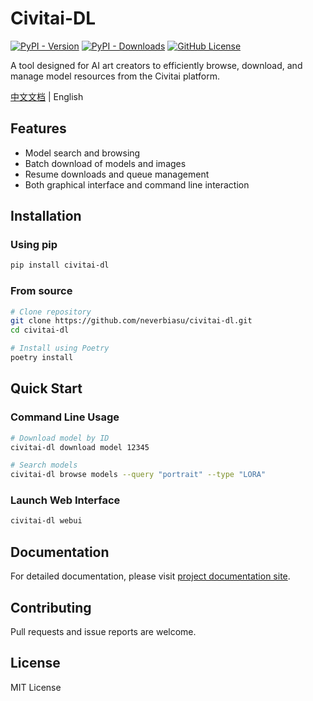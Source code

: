 # Civitai-DL

[![PyPI - Version](https://img.shields.io/pypi/v/civitai-dl.svg)](https://pypi.org/project/civitai-dl/)
[![PyPI - Downloads](https://img.shields.io/pypi/dm/civitai-dl.svg)](https://pypi.org/project/civitai-dl/)
[![GitHub License](https://img.shields.io/github/license/neverbiasu/civitai-dl.svg)](https://github.com/neverbiasu/civitai-dl/blob/main/LICENSE)

A tool designed for AI art creators to efficiently browse, download, and manage model resources from the Civitai platform.

[中文文档](README_CN.md) | English

## Features

- Model search and browsing
- Batch download of models and images
- Resume downloads and queue management
- Both graphical interface and command line interaction

## Installation

### Using pip

```bash
pip install civitai-dl
```

### From source

```bash
# Clone repository
git clone https://github.com/neverbiasu/civitai-dl.git
cd civitai-dl

# Install using Poetry
poetry install
```

## Quick Start

### Command Line Usage

```bash
# Download model by ID
civitai-dl download model 12345

# Search models
civitai-dl browse models --query "portrait" --type "LORA"
```

### Launch Web Interface

```bash
civitai-dl webui
```

## Documentation

For detailed documentation, please visit [project documentation site](https://github.com/neverbiasu/civitai-dl).

## Contributing

Pull requests and issue reports are welcome.

## License

MIT License
